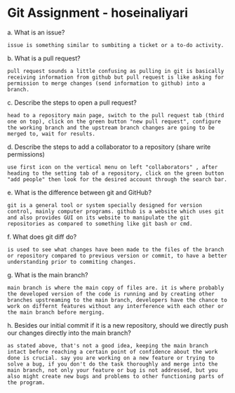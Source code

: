 # Git Assignment - hoseinaliyari



a. What is an issue?
    
    issue is something similar to sumbiting a ticket or a to-do activity.

b. What is a pull request?

    pull request sounds a little confusing as pulling in git is basically receiving information from github but pull request is like asking for permission to merge changes (send information to github) into a branch.

c. Describe the steps to open a pull request?

    head to a repository main page, switch to the pull request tab (third one on top), click on the green button "new pull request", configure the working branch and the upstream branch changes are going to be merged to, wait for results.

d. Describe the steps to add a collaborator to a repository (share write permissions)

    use first icon on the vertical menu on left "collaborators" , after heading to the setting tab of a repository, click on the green button "add people" then look for the desired account through the search bar.

e. What is the difference between git and GitHub?

    git is a general tool or system specially designed for version control, mainly computer programs. github is a website which uses git and also provides GUI on its website to manipulate the git repositories as compared to something like git bash or cmd.

f. What does git diff do?

    is used to see what changes have been made to the files of the branch or repository compared to previous version or commit, to have a better understanding prior to commiting changes.

g. What is the main branch?

    main branch is where the main copy of files are. it is where probably the developed version of the code is running and by creating other branches upstreaming to the main branch, developers have the chance to work on differnt features without any interference with each other or the main branch before merging.

h. Besides our initial commit if it is a new repository, should we directly push our changes directly into the main branch?

    as stated above, that's not a good idea, keeping the main branch intact before reaching a certain point of confidence about the work done is crucial. say you are working on a new feature or trying to solve a bug, if you don't do the task thoroughly and merge into the main branch, not only your feature or bug is not addressed, but you also might create new bugs and problems to other functioning parts of the program.
